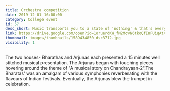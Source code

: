 ```yaml
---
title: Orchestra competition
date: 2019-12-01 16:00:00
category: College event
id: 57
desc_short: Music transports you to a state of 'nothing' & that's everything you need from it. Getting lost can be a pleasurable experience  especially when the maze is synchronized beats & mellifluous melodies.
link: https://drive.google.com/open?id=1oruerdKW_fM2McvN6tkoQfInFUiqAtX2
thumbnail: images/thumbnails/1589434850_dsc3712.jpg
visibility: 1
---
```


The two houses- Bharathas and Arjunas each presented a 15 minutes well stitched musical presentation. The Arjunas began with touching pieces hovering around the theme of "A musical story on Chandrayaan-2".The Bharatas' was an amalgam of various symphonies reverberating with the flavours of Indian festivals. Eventually, the Arjunas blew the trumpet in celebration.